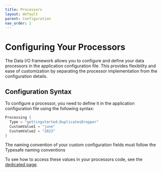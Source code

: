 ```yaml
---
title: Processors
layout: default
parent: Configuration
nav_order: 1
---
```

# Configuring Your Processors

The Data I/O framework allows you to configure and define your data processors in the application configuration file. This provides flexibility and ease of customization by separating the processor implementation from the configuration details.

## Configuration Syntax

To configure a processor, you need to define it in the application configuration file using the following syntax:

```scala
Processing {
  Type = "gettingstarted.DuplicatesDropper"
  CustomValue1 = "june"
  CustomValue2 = "2023"
}
```

The naming convention of your custom configuration fields must follow the Typesafe naming conventions

To see how to access these values in your processors code, see the [dedicated page](../writing-processors.html#custom-configuration).
